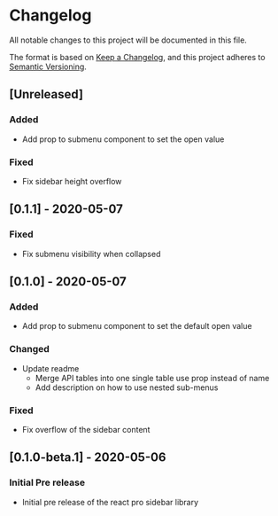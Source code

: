 # Changelog

All notable changes to this project will be documented in this file.

The format is based on [Keep a Changelog](https://keepachangelog.com/en/1.0.0/),
and this project adheres to [Semantic Versioning](https://semver.org/spec/v2.0.0.html).

## [Unreleased]

### Added

- Add prop to submenu component to set the open value

### Fixed

- Fix sidebar height overflow

## [0.1.1] - 2020-05-07

### Fixed

- Fix submenu visibility when collapsed

## [0.1.0] - 2020-05-07

### Added

- Add prop to submenu component to set the default open value

### Changed

- Update readme
  - Merge API tables into one single table use prop instead of name
  - Add description on how to use nested sub-menus

### Fixed

- Fix overflow of the sidebar content

## [0.1.0-beta.1] - 2020-05-06

### Initial Pre release

- Initial pre release of the react pro sidebar library
